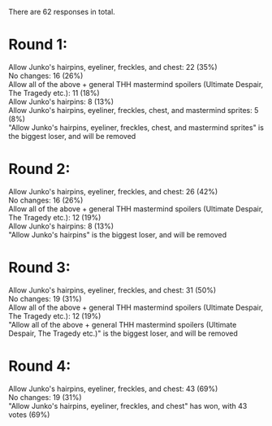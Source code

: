 There are 62 responses in total.

# Round 1:
Allow Junko's hairpins, eyeliner, freckles, and chest: 22 (35%)  
No changes: 16 (26%)  
Allow all of the above + general THH mastermind spoilers (Ultimate Despair, The Tragedy etc.): 11 (18%)  
Allow Junko's hairpins: 8 (13%)  
Allow Junko's hairpins, eyeliner, freckles, chest, and mastermind sprites: 5 (8%)  
"Allow Junko's hairpins, eyeliner, freckles, chest, and mastermind sprites" is the biggest loser, and will be removed  

# Round 2:
Allow Junko's hairpins, eyeliner, freckles, and chest: 26 (42%)  
No changes: 16 (26%)  
Allow all of the above + general THH mastermind spoilers (Ultimate Despair, The Tragedy etc.): 12 (19%)  
Allow Junko's hairpins: 8 (13%)  
"Allow Junko's hairpins" is the biggest loser, and will be removed  

# Round 3:
Allow Junko's hairpins, eyeliner, freckles, and chest: 31 (50%)  
No changes: 19 (31%)  
Allow all of the above + general THH mastermind spoilers (Ultimate Despair, The Tragedy etc.): 12 (19%)  
"Allow all of the above + general THH mastermind spoilers (Ultimate Despair, The Tragedy etc.)" is the biggest loser, and will be removed  

# Round 4:
Allow Junko's hairpins, eyeliner, freckles, and chest: 43 (69%)  
No changes: 19 (31%)  
"Allow Junko's hairpins, eyeliner, freckles, and chest" has won, with 43 votes (69%)  
